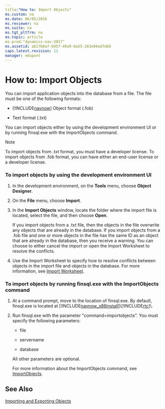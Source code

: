```yaml
---
title:"How to: Import Objects"
ms.custom: na
ms.date: 06/05/2016
ms.reviewer: na
ms.suite: na
ms.tgt_pltfrm: na
ms.topic: article
ms-prod:"dynamics-nav-2017"
ms.assetid: ab17b0a7-b957-49a9-ba55-263e94ad7eb8
caps.latest.revision: 11
manager: edupont
---
```

# How to: Import Objects
You can import application objects into the database from a file. The file must be one of the following formats:  
  
-   [!INCLUDE[navnow](includes/navnow_md.md)] Object format \(.fob\)  
  
-   Text format \(.txt\)  
  
 You can import objects either by using the development environment UI or by running finsql.exe with the ImportObjects command.  
  
> [!NOTE]  
>  To import objects from .txt format, you must have a developer license. To import objects from .fob format, you can have either an end\-user license or a developer license.  
  
### To import objects by using the development environment UI  
  
1.  In the development environment, on the **Tools** menu, choose **Object Designer**.  
  
2.  On the **File** menu, choose **Import**.  
  
3.  In the **Import Objects** window, locate the folder where the import file is located, select the file, and then choose **Open**.  
  
     If you import objects from a .txt file, then the objects in the file overwrite any objects that are already in the database. If you import objects from a .fob file and one or more objects in the file has the same ID as an object that are already in the database, then you receive a warning. You can choose to either cancel the import or open the Import Worksheet to resolve the conflicts.  
  
4.  Use the Import Worksheet to specify how to resolve conflicts between objects in the import file and objects in the database. For more information, see [Import Worksheet](Import-Worksheet.md).  
  
### To import objects by running finsql.exe with the ImportObjects command  
  
1.  At a command prompt, move to the location of finsql.exe. By default, finsql.exe is located at [!INCLUDE[navnow_x86install](includes/navnow_x86install_md.md)]\\[!INCLUDE[rtc](includes/rtc_md.md)]\\.  
  
2.  Run finsql.exe with the parameter "command\=importobjects". You must specify the following parameters:  
  
    -   file  
  
    -   servername  
  
    -   database  
  
     All other parameters are optional.  
  
     For more information about the ImportObjects command, see [ImportObjects](ImportObjects.md).  
  
## See Also  
 [Importing and Exporting Objects](Importing-and-Exporting-Objects.md)